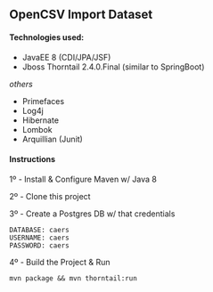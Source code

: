 ## OpenCSV Import Dataset

#### Technologies used: 

- JavaEE 8 (CDI/JPA/JSF) 
- Jboss Thorntail 2.4.0.Final (similar to SpringBoot) 

*others*
- Primefaces
- Log4j
- Hibernate
- Lombok
- Arquillian (Junit)


#### Instructions
1º -  Install & Configure Maven w/ Java 8

2º -  Clone this project

3º - Create a Postgres DB w/ that credentials
```
DATABASE: caers
USERNAME: caers
PASSWORD: caers
```

4º - Build the Project & Run
```
mvn package && mvn thorntail:run
```
